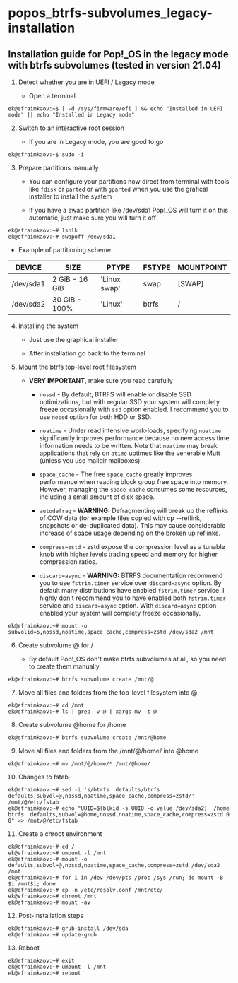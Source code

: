 # popos_btrfs-subvolumes_legacy-installation

## Installation guide for Pop!_OS in the legacy mode with btrfs subvolumes (tested in version 21.04)

1. Detect whether you are in UEFI / Legacy mode

   * Open a terminal

```
ek@efraimkaov:~$ [ -d /sys/firmware/efi ] && echo "Installed in UEFI mode" || echo "Installed in Legacy mode"
```

2. Switch to an interactive root session

   * If you are in Legacy mode, you are good to go

```
ek@efraimkaov:~$ sudo -i
```

3. Prepare partitions manually

   * You can configure your partitions now direct from terminal with tools like `fdisk` or `parted` or with `gparted` when you use the grafical installer to install the system

   * If you have a swap partition like /dev/sda1 Pop!_OS will turn it on this automatic, just make sure you will turn it off

```
ek@efraimkaov:~# lsblk
ek@efraimkaov:~# swapoff /dev/sda1
```

   * Example of partitioning scheme

| DEVICE | SIZE | PTYPE | FSTYPE | MOUNTPOINT |
| --- | --- | --- | --- | --- |
| /dev/sda1 | 2 GiB - 16 GiB | 'Linux swap' | swap | [SWAP] |
| /dev/sda2 | 30 GiB - 100% | 'Linux' | btrfs | / |

4. Installing the system

   * Just use the graphical installer

   * After installation go back to the terminal

5. Mount the btrfs top-level root filesystem

   * **VERY IMPORTANT**, make sure you read carefully

      * `nossd` - By default, BTRFS will enable or disable SSD optimizations, but with regular SSD your system will complety freeze occasionally with `ssd` option enabled. I recommend you to use `nossd` option for both HDD or SSD.

      * `noatime` - Under read intensive work-loads, specifying `noatime` significantly improves performance because no new access time information needs to be written. Note that `noatime` may break applications that rely on `atime` uptimes like the venerable Mutt (unless you use maildir mailboxes).

      * `space_cache` - The free `space_cache` greatly improves performance when reading block group free space into memory. However, managing the `space_cache` consumes some resources, including a small amount of disk space.

      * `autodefrag` - **WARNING:** Defragmenting will break up the reflinks of COW data (for example files copied with cp --reflink, snapshots or de-duplicated data). This may cause considerable increase of space usage depending on the broken up reflinks.

      * `compress=zstd` - zstd expose the compression level as a tunable knob with higher levels trading speed and memory for higher compression ratios.

      * `discard=async` - **WARNING:** BTRFS documentation recommend you to use `fstrim.timer` service over `discard=async` option. By default many distributions have enabled `fstrim.timer` service. I highly don't recommend you to have enabled both `fstrim.timer` service and `discard=async` option. With `discard=async` option enabled your system will complety freeze occasionally.

```
ek@efraimkaov:~# mount -o subvolid=5,nossd,noatime,space_cache,compress=zstd /dev/sda2 /mnt
```

6. Create subvolume @ for /

   * By default Pop!_OS don't make btrfs subvolumes at all, so you need to create them manually

```
ek@efraimkaov:~# btrfs subvolume create /mnt/@
```

7. Move all files and folders from the top-level filesystem into @

```
ek@efraimkaov:~# cd /mnt
ek@efraimkaov:~# ls | grep -v @ | xargs mv -t @
```

8. Create subvolume @home for /home

```
ek@efraimkaov:~# btrfs subvolume create /mnt/@home
```

9. Move all files and folders from the /mnt/@/home/ into @home

```
ek@efraimkaov:~# mv /mnt/@/home/* /mnt/@home/
```

10. Changes to fstab

```
ek@efraimkaov:~# sed -i 's/btrfs  defaults/btrfs  defaults,subvol=@,nossd,noatime,space_cache,compress=zstd/' /mnt/@/etc/fstab
ek@efraimkaov:~# echo "UUID=$(blkid -s UUID -o value /dev/sda2)  /home  btrfs  defaults,subvol=@home,nossd,noatime,space_cache,compress=zstd 0 0" >> /mnt/@/etc/fstab
```

11. Create a chroot environment

```
ek@efraimkaov:~# cd /
ek@efraimkaov:~# umount -l /mnt
ek@efraimkaov:~# mount -o defaults,subvol=@,nossd,noatime,space_cache,compress=zstd /dev/sda2 /mnt
ek@efraimkaov:~# for i in /dev /dev/pts /proc /sys /run; do mount -B $i /mnt$i; done
ek@efraimkaov:~# cp -n /etc/resolv.conf /mnt/etc/
ek@efraimkaov:~# chroot /mnt
ek@efraimkaov:~# mount -av
```

12. Post-Installation steps

```
ek@efraimkaov:~# grub-install /dev/sda
ek@efraimkaov:~# update-grub
```

13. Reboot

```
ek@efraimkaov:~# exit
ek@efraimkaov:~# umount -l /mnt
ek@efraimkaov:~# reboot
```

